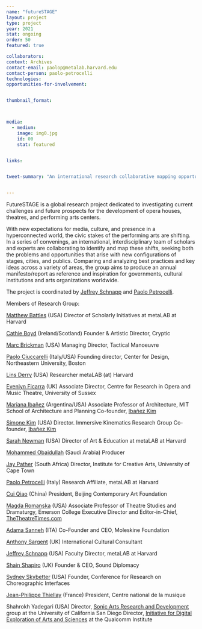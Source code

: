 ```yaml
---
name: "futureSTAGE"
layout: project
type: project
year: 2021
stat: ongoing
order: 50
featured: true

collaborators:
context: Archives
contact-email: paolop@metalab.harvard.edu
contact-person: paolo-petrocelli
technologies:
opportunities-for-involvement:


thumbnail_format:



media:
  - medium:
    image: img0.jpg
    id: 00
    stat: featured


links:


tweet-summary: "An international research collaborative mapping opportunities for performance spaces in a hyperconnected world"


---
```

FutureSTAGE is a global research project dedicated to investigating current challenges and future prospects for the development of opera houses, theatres, and performing arts centers.

With new expectations for media, culture, and presence in a hyperconnected world, the civic stakes of the performing arts are shifting. In a series of convenings, an international, interdisciplinary team of scholars and experts are collaborating to identify and map these shifts, seeking both the problems and opportunities that arise with new configurations of stages, cities, and publics. Comparing and analyzing best practices and key ideas across a variety of areas, the group aims to produce an annual manifesto/report as reference and inspiration for governments, cultural institutions and arts organizations worldwide.

The project is coordinated by [Jeffrey Schnapp](https://metalabharvard.github.io/people/jeffrey)  and [Paolo Petrocelli](https://metalabharvard.github.io/people/paolo-petrocelli). 



Members of Research Group:

[Matthew Battles](https://metalabharvard.github.io/people/matthew) (USA)
Director of Scholarly Initiatives at metaLAB at Harvard



[Cathie Boyd](https://www.cryptic.org.uk/who-we-are/) (Ireland/Scotland)
Founder & Artistic Director, Cryptic
 
 

[Marc Brickman](https://www.tactman.com/) (USA)
Managing Director, Tactical Manoeuvre
 

[Paolo Ciuccarelli](https://camd.northeastern.edu/faculty/paolo-ciuccarelli/) (Italy/USA)
Founding director, Center for Design, Northeastern University, Boston


[Lins Derry](https://www.linsderry.com/) (USA)
Researcher metaLAB (at) Harvard
 

[Evenlyn Ficarra](http://www.sussex.ac.uk/cromt/) (UK)
Associate Director, Centre for Research in Opera and Music Theatre, University of Sussex


[Mariana Ibañez](https://sap.mit.edu/) (Argentina/USA)
Associate Professor of Architecture, MIT School of Architecture and Planning 
Co-founder, [Ibañez Kim](https://www.ibanezkim.com/)
   

[Simone Kim](https://www.immersivekinematics.com/) (USA)
Director. Immersive Kinematics Research Group
 Co-founder, [Ibañez Kim](https://www.ibanezkim.com/) 

[Sarah Newman](https://cyber.harvard.edu/people/snewman) (USA)
Director of Art & Education at metaLAB at Harvard
 

[Mohammed Obaidullah](https://www.linkedin.com/in/mohaobaid/) (Saudi Arabia)
Producer 

[Jay Pather](http://www.ica.uct.ac.za/) (South Africa)
Director, Institute for Creative Arts, University of Cape Town 

[Paolo Petrocelli](https://www.paolopetrocelli.com/) (Italy)
Research Affiliate, metaLAB at Harvard 

[Cui Qiao](https://bcaf.org.cn/Homepage) (China)
President, Beijing Contemporary Art Foundation 


[Magda Romanska](https://metalabharvard.github.io/people/magda) (USA)
Associate Professor of Theatre Studies and Dramaturgy, Emerson College 
Executive Director and Editor-in-Chief, [TheTheatreTimes.com](https://thetheatretimes.com)   

[Adama Sanneh](https://moleskinefoundation.org/people/adama-sanneh/) (ITA)
Co-Founder and CEO, Moleskine Foundation 

[Anthony Sargent](https://uk.linkedin.com/in/anthony-sargent-cbe-a04ab82) (UK)
International Cultural Consultant

[Jeffrey Schnapp](https://jeffreyschnapp.com/) (USA)
Faculty Director, metaLAB at Harvard

[Shain Shapiro](https://www.sounddiplomacy.com/) (UK)
Founder & CEO, Sound Diplomacy 

[Sydney Skybetter](https://www.skybetter.org) (USA) 
Founder, Conference for Research on Choreographic Interfaces 

[Jean-Philippe Thiellay](http://www.cnv.fr/) (France)
President, Centre national de la musique 

Shahrokh Yadegari (USA)
Director, [Sonic Arts Research and Development](https://sonicarts.ucsd.edu/) group at the University of California San Diego 
Director, [Initiative for Digital Exploration of Arts and Sciences](http://ideas.calit2.net/) at the Qualcomm Institute 








